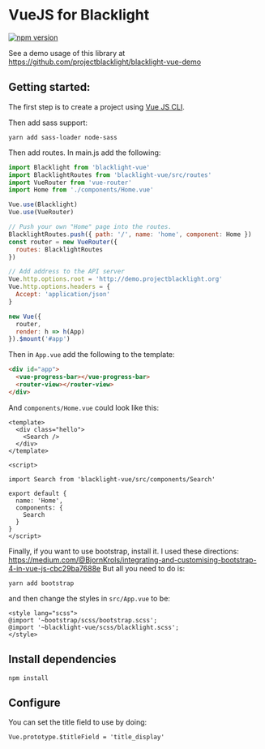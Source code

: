 # VueJS for Blacklight


[![npm version](https://img.shields.io/npm/v/blacklight-vue.svg)](https://www.npmjs.com/package/blacklight-vue)

See a demo usage of this library at https://github.com/projectblacklight/blacklight-vue-demo


## Getting started:

The first step is to create a project using [Vue JS CLI](https://cli.vuejs.org/guide/creating-a-project.html#vue-create).

Then add sass support:
```
yarn add sass-loader node-sass
```

Then add routes. In main.js add the following:
```js
import Blacklight from 'blacklight-vue'
import BlacklightRoutes from 'blacklight-vue/src/routes'
import VueRouter from 'vue-router'
import Home from './components/Home.vue'

Vue.use(Blacklight)
Vue.use(VueRouter)

// Push your own "Home" page into the routes.
BlacklightRoutes.push({ path: '/', name: 'home', component: Home })
const router = new VueRouter({
  routes: BlacklightRoutes
})

// Add address to the API server
Vue.http.options.root = 'http://demo.projectblacklight.org'
Vue.http.options.headers = {
  Accept: 'application/json'
}

new Vue({
  router,
  render: h => h(App)
}).$mount('#app')
```

Then in `App.vue` add the following to the template:
```html
<div id="app">
  <vue-progress-bar></vue-progress-bar>
  <router-view></router-view>
</div>
```

And `components/Home.vue` could look like this:

```vue
<template>
  <div class="hello">
    <Search />
  </div>
</template>

<script>

import Search from 'blacklight-vue/src/components/Search'

export default {
  name: 'Home',
  components: {
    Search
  }
}
</script>
```

Finally, if you want to use bootstrap, install it.
I used these directions: https://medium.com/@BjornKrols/integrating-and-customising-bootstrap-4-in-vue-js-cbc29ba7688e
But all you need to do is:

```
yarn add bootstrap
```

and then change the styles in `src/App.vue` to be:

```vue
<style lang="scss">
@import '~bootstrap/scss/bootstrap.scss';
@import '~blacklight-vue/scss/blacklight.scss';
</style>
```

## Install dependencies

```
npm install
```

## Configure

You can set the title field to use by doing:
```
Vue.prototype.$titleField = 'title_display'
```
